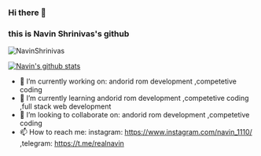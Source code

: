 ### Hi there 👋
### this is Navin Shrinivas's github

<img src="https://komarev.com/ghpvc/?username=NavinShrinivas&style=flat-square" alt="NavinShrinivas" /><br>

[![Navin's github stats](https://github-readme-stats.vercel.app/api?username=NavinShrinivas)](https://github.com/NavinShrinivas)

- 🔭 I’m currently working on:
  andorid rom development
  ,competetive coding
- 🌱 I’m currently learning
  andorid rom development
  ,competetive coding
  ,full stack web development
- 👯 I’m looking to collaborate on:
  andorid rom development
  ,competetive coding
- 📫 How to reach me: 
  instagram: https://www.instagram.com/navin_1110/
  ,telegram: https://t.me/realnavin
<!--**NavinShrinivas/NavinShrinivas** is a ✨ _special_ ✨ repository because its `README.md` (this file) appears on your GitHub profile.-->

